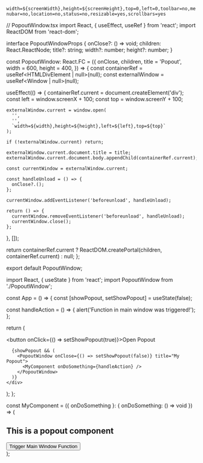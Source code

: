 `width=${screenWidth},height=${screenHeight},top=0,left=0,toolbar=no,menubar=no,location=no,status=no,resizable=yes,scrollbars=yes`

// PopoutWindow.tsx
import React, { useEffect, useRef } from 'react';
import ReactDOM from 'react-dom';

interface PopoutWindowProps {
  onClose?: () => void;
  children: React.ReactNode;
  title?: string;
  width?: number;
  height?: number;
}

const PopoutWindow: React.FC<PopoutWindowProps> = ({
  onClose,
  children,
  title = 'Popout',
  width = 600,
  height = 400,
}) => {
  const containerRef = useRef<HTMLDivElement | null>(null);
  const externalWindow = useRef<Window | null>(null);

  useEffect(() => {
    containerRef.current = document.createElement('div');
    const left = window.screenX + 100;
    const top = window.screenY + 100;

    externalWindow.current = window.open(
      '',
      '',
      `width=${width},height=${height},left=${left},top=${top}`
    );

    if (!externalWindow.current) return;

    externalWindow.current.document.title = title;
    externalWindow.current.document.body.appendChild(containerRef.current);

    const currentWindow = externalWindow.current;

    const handleUnload = () => {
      onClose?.();
    };

    currentWindow.addEventListener('beforeunload', handleUnload);

    return () => {
      currentWindow.removeEventListener('beforeunload', handleUnload);
      currentWindow.close();
    };
  }, []);

  return containerRef.current
    ? ReactDOM.createPortal(children, containerRef.current)
    : null;
};

export default PopoutWindow;

import React, { useState } from 'react';
import PopoutWindow from './PopoutWindow';

const App = () => {
  const [showPopout, setShowPopout] = useState(false);

  const handleAction = () => {
    alert('Function in main window was triggered!');
  };

  return (
    <div>
      <button onClick={() => setShowPopout(true)}>Open Popout</button>

      {showPopout && (
        <PopoutWindow onClose={() => setShowPopout(false)} title="My Popout">
          <MyComponent onDoSomething={handleAction} />
        </PopoutWindow>
      )}
    </div>
  );
};

const MyComponent = ({ onDoSomething }: { onDoSomething: () => void }) => (
  <div>
    <h2>This is a popout component</h2>
    <button onClick={onDoSomething}>Trigger Main Window Function</button>
  </div>
);
